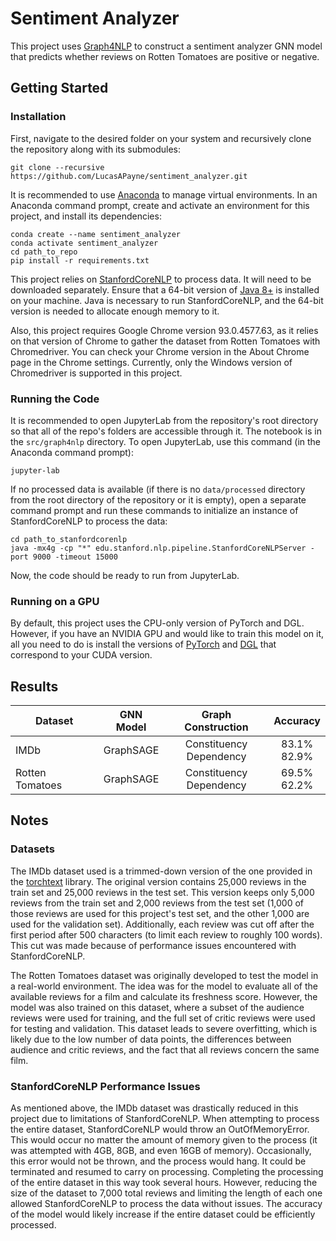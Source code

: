 # Sentiment Analyzer
This project uses [Graph4NLP](https://github.com/graph4ai/graph4nlp) to construct a sentiment analyzer GNN model that predicts whether reviews on Rotten Tomatoes are positive or negative.

## Getting Started
### Installation
First, navigate to the desired folder on your system and recursively clone the repository along with its submodules:

    git clone --recursive https://github.com/LucasAPayne/sentiment_analyzer.git

It is recommended to use [Anaconda](https://www.anaconda.com/products/individual) to manage virtual environments. In an Anaconda command prompt, create and activate an environment for this project, and install its dependencies:

    conda create --name sentiment_analyzer
    conda activate sentiment_analyzer
    cd path_to_repo
    pip install -r requirements.txt

This project relies on [StanfordCoreNLP](https://stanfordnlp.github.io/CoreNLP/#download) to process data. It will need to be downloaded separately. Ensure that a 64-bit version of [Java 8+](https://www.java.com/en/download/manual.jsp) is installed on your machine. Java is necessary to run StanfordCoreNLP, and the 64-bit version is needed to allocate enough memory to it.

Also, this project requires Google Chrome version 93.0.4577.63, as it relies on that version of Chrome to gather the dataset from Rotten Tomatoes with Chromedriver. You can check your Chrome version in the About Chrome page in the Chrome settings. Currently, only the Windows version of Chromedriver is supported in this project.

### Running the Code
It is recommended to open JupyterLab from the repository's root directory so that all of the repo's folders are accessible through it. The notebook is in the `src/graph4nlp` directory. To open JupyterLab, use this command (in the Anaconda command prompt):

    jupyter-lab

If no processed data is available (if there is no `data/processed` directory from the root directory of the repository or it is empty), open a separate command prompt and run these commands to initialize an instance of StanfordCoreNLP to process the data:

    cd path_to_stanfordcorenlp
    java -mx4g -cp "*" edu.stanford.nlp.pipeline.StanfordCoreNLPServer -port 9000 -timeout 15000

Now, the code should be ready to run from JupyterLab.

### Running on a GPU
By default, this project uses the CPU-only version of PyTorch and DGL. However, if you have an NVIDIA GPU and would like to train this model on it, all you need to do is install the versions of [PyTorch](https://pytorch.org/get-started/locally/) and [DGL](https://www.dgl.ai/pages/start.html) that correspond to your CUDA version.

## Results
| Dataset         | GNN Model | Graph Construction            | Accuracy |
| ---             | :---:     | :---:                         | :---:    |
| IMDb            | GraphSAGE | Constituency <br/> Dependency | 83.1% <br/> 82.9% |
| Rotten Tomatoes | GraphSAGE | Constituency <br/> Dependency | 69.5% <br/> 62.2% |

## Notes
### Datasets
The IMDb dataset used is a trimmed-down version of the one provided in the [torchtext](https://pytorch.org/text/stable/index.html) library. The original version contains 25,000 reviews in the train set and 25,000 reviews in the test set. This version keeps only 5,000 reviews from the train set and 2,000 reviews from the test set (1,000 of those reviews are used for this project's test set, and the other 1,000 are used for the validation set). Additionally, each review was cut off after the first period after 500 characters (to limit each review to roughly 100 words). This cut was made because of performance issues encountered with StanfordCoreNLP.

The Rotten Tomatoes dataset was originally developed to test the model in a real-world environment. The idea was for the model to evaluate all of the available reviews for a film and calculate its freshness score. However, the model was also trained on this dataset, where a subset of the audience reviews were used for training, and the full set of critic reviews were used for testing and validation. This dataset leads to severe overfitting, which is likely due to the low number of data points, the differences between audience and critic reviews, and the fact that all reviews concern the same film.

### StanfordCoreNLP Performance Issues
As mentioned above, the IMDb dataset was drastically reduced in this project due to limitations of StanfordCoreNLP. When attempting to process the entire dataset, StanfordCoreNLP would throw an OutOfMemoryError. This would occur no matter the amount of memory given to the process (it was attempted with 4GB, 8GB, and even 16GB of memory). Occasionally, this error would not be thrown, and the process would hang. It could be terminated and resumed to carry on processing. Completing the processing of the entire dataset in this way took several hours. However, reducing the size of the dataset to 7,000 total reviews and limiting the length of each one allowed StanfordCoreNLP to process the data without issues. The accuracy of the model would likely increase if the entire dataset could be efficiently processed.
